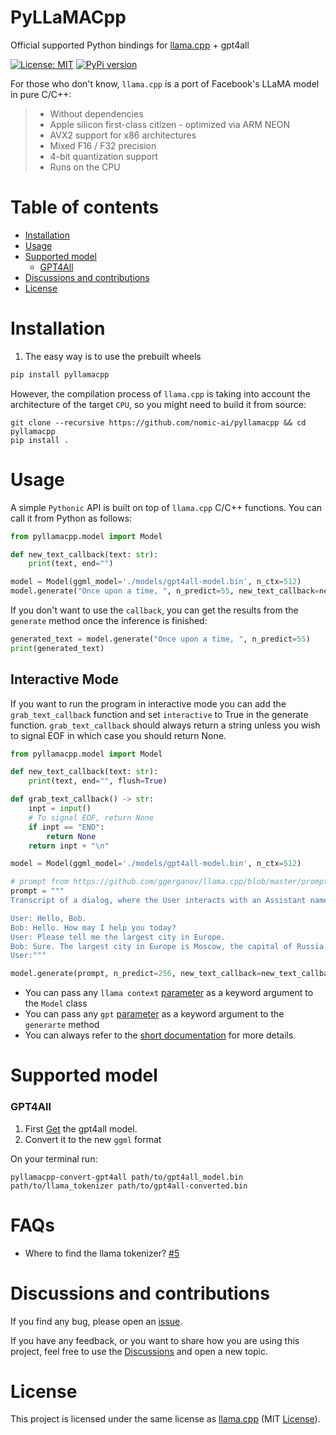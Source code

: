 # PyLLaMACpp
Official supported Python bindings for [llama.cpp](https://github.com/ggerganov/llama.cpp) + gpt4all

[![License: MIT](https://img.shields.io/badge/license-MIT-blue.svg)](https://opensource.org/licenses/MIT)
[![PyPi version](https://badgen.net/pypi/v/pyllamacpp)](https://pypi.org/project/pyllamacpp/)

[//]: # ([![Wheels]&#40;https://github.com/abdeladim-s/pyllamacpp/actions/workflows/wheels.yml/badge.svg?branch=main&event=push&#41;]&#40;https://github.com/abdeladim-s/pyllamacpp/actions/workflows/wheels.yml&#41;)

[//]: # ([![Wheels-windows-mac]&#40;https://github.com/abdeladim-s/pyllamacpp/actions/workflows/wheels-windows_mac.yml/badge.svg&#41;]&#40;https://github.com/abdeladim-s/pyllamacpp/actions/workflows/wheels-windows_mac.yml&#41;)

[//]: # (<br/>)

[//]: # (<p align="center">)

[//]: # (  <img src="https://github.com/abdeladim-s/pyllamacpp/blob/main/docs/demo.gif?raw=true">)

[//]: # (</p>)


For those who don't know, `llama.cpp` is a port of Facebook's LLaMA model in pure C/C++:

<blockquote>

- Without dependencies
- Apple silicon first-class citizen - optimized via ARM NEON
- AVX2 support for x86 architectures
- Mixed F16 / F32 precision
- 4-bit quantization support
- Runs on the CPU

</blockquote>

# Table of contents
<!-- TOC -->
* [Installation](#installation)
* [Usage](#usage)
* [Supported model](#supported-model)
    * [GPT4All](#gpt4all)
* [Discussions and contributions](#discussions-and-contributions)
* [License](#license)
<!-- TOC -->

# Installation
1. The easy way is to use the prebuilt wheels
```bash
pip install pyllamacpp
```

However, the compilation process of `llama.cpp` is taking into account the architecture of the target `CPU`, 
so you might need to build it from source:

```shell
git clone --recursive https://github.com/nomic-ai/pyllamacpp && cd pyllamacpp
pip install .
```

# Usage

[//]: # ()
[//]: # (### Web UI)

[//]: # (The package contains a simple web UI to test the bindings:)

[//]: # ()
[//]: # (- Lightweight, and easy to use.)

[//]: # (- Only needs Python.)

[//]: # (- Has the option to convert the models to `ggml` format.)

[//]: # (- A code like editor.)

[//]: # (- Different options to tweak the `llama.cpp` parameters.)

[//]: # (- Ability to export the generated text.)

[//]: # ()
[//]: # (From the command line, run:)

[//]: # (```shell)

[//]: # (pyllamacpp-webui)

[//]: # (```)

[//]: # ()
[//]: # (That's it!<br>)

[//]: # (A web page will be opened on your default browser, otherwise navigate to the links provided by the command.)

[//]: # ()
[//]: # ()
[//]: # (### Python bindings)

A simple `Pythonic` API is built on top of `llama.cpp` C/C++ functions. You can call it from Python as follows:

```python
from pyllamacpp.model import Model

def new_text_callback(text: str):
    print(text, end="")

model = Model(ggml_model='./models/gpt4all-model.bin', n_ctx=512)
model.generate("Once upon a time, ", n_predict=55, new_text_callback=new_text_callback, n_threads=8)
```
If you don't want to use the `callback`, you can get the results from the `generate` method once the inference is finished:

```python
generated_text = model.generate("Once upon a time, ", n_predict=55)
print(generated_text)
```

## Interactive Mode

If you want to run the program in interactive mode you can add the `grab_text_callback` function and set `interactive` to True in the generate function. `grab_text_callback` should always return a string unless you wish to signal EOF in which case you should return None.

```py
from pyllamacpp.model import Model

def new_text_callback(text: str):
    print(text, end="", flush=True)

def grab_text_callback() -> str:
    inpt = input()
    # To signal EOF, return None
    if inpt == "END":
        return None
    return inpt + "\n"

model = Model(ggml_model='./models/gpt4all-model.bin', n_ctx=512)

# prompt from https://github.com/ggerganov/llama.cpp/blob/master/prompts/chat-with-bob.txt
prompt = """
Transcript of a dialog, where the User interacts with an Assistant named Bob. Bob is helpful, kind, honest, good at writing, and never fails to answer the User's requests immediately and with precision. To do this, Bob uses a database of information collected from many different sources, including books, journals, online articles, and more.

User: Hello, Bob.
Bob: Hello. How may I help you today?
User: Please tell me the largest city in Europe.
Bob: Sure. The largest city in Europe is Moscow, the capital of Russia.
User:"""

model.generate(prompt, n_predict=256, new_text_callback=new_text_callback, grab_text_callback=grab_text_callback, interactive=True, repeat_penalty=1.0, antiprompt=["User:"])
```

* You can pass any `llama context` [parameter](https://nomic-ai.github.io/pyllamacpp/#pyllamacpp.constants.LLAMA_CONTEXT_PARAMS_SCHEMA) as a keyword argument to the `Model` class
* You can pass any `gpt` [parameter](https://nomic-ai.github.io/pyllamacpp/#pyllamacpp.constants.GPT_PARAMS_SCHEMA) as a keyword argument to the `generarte` method
* You can always refer to the [short documentation](https://nomic-ai.github.io/pyllamacpp/) for more details.


# Supported model

### GPT4All
1. First [Get](https://github.com/nomic-ai/gpt4all#try-it-yourself) the gpt4all model.
2. Convert it to the new `ggml` format

On your terminal run: 
```shell
pyllamacpp-convert-gpt4all path/to/gpt4all_model.bin path/to/llama_tokenizer path/to/gpt4all-converted.bin
```

# FAQs
* Where to find the llama tokenizer? [#5](https://github.com/nomic-ai/pyllamacpp/issues/5)

# Discussions and contributions
If you find any bug, please open an [issue](https://github.com/nomic-ai/pyllamacpp/issues).

If you have any feedback, or you want to share how you are using this project, feel free to use the [Discussions](https://github.com/nomic-ai/pyllamacpp/discussions) and open a new topic.

# License

This project is licensed under the same license as [llama.cpp](https://github.com/ggerganov/llama.cpp/blob/master/LICENSE) (MIT  [License](./LICENSE)).

